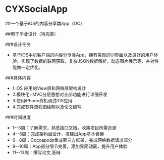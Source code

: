 # CYXSocialApp
  
##一个基于iOS的内容分享类App（OC）

##用于毕业设计（待完善）

###设计任务
- 基于iOS手机客户端的内容分享类App，拥有美观的UI界面以及良好的用户体验，实现了数据的联网获取，复杂JSON数据解析，动态图片展示等，并对性能做一定优化。

###具体内容
- 1.iOS 应用的View层和网络层架构设计
- 2.模块化+MVC分层思想对全部功能进行详细开发
- 3.使用iPhone真机调试iOS应用
- 4.完成软件流程图绘制以及论文编写


###时间进度
- 1--3周：了解需求，熟悉接口文档，收集项目所需资源
- 4--5周：完成架构层设计，搭建出App基本骨架
- 6--8周：Cocoapods集成第三方框架，完成网络数据请求部分
- 9--10周：App部分细节完善，添加界面动画，提升用户体验
- 11--13周：撰写论文,答辩

